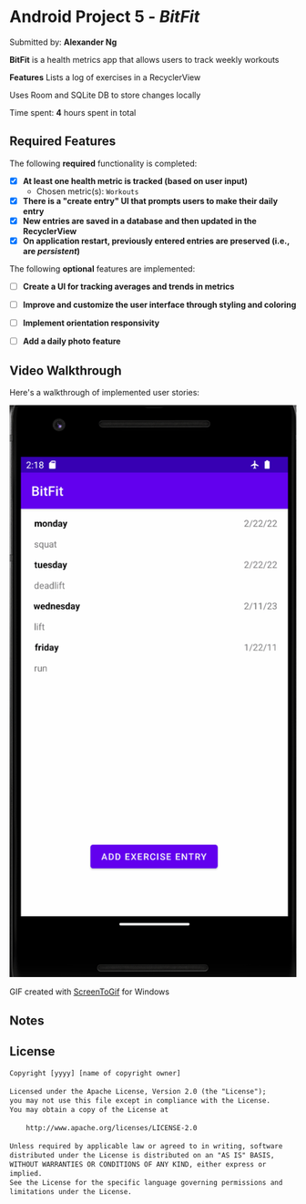 # Android Project 5 - *BitFit*

Submitted by: **Alexander Ng**

**BitFit** is a health metrics app that allows users to track weekly workouts

**Features**
Lists a log of exercises in a RecyclerView

Uses Room and SQLite DB to store changes locally

Time spent: **4** hours spent in total

## Required Features

The following **required** functionality is completed:

- [x] **At least one health metric is tracked (based on user input)**
  - Chosen metric(s): `Workouts`
- [x] **There is a "create entry" UI that prompts users to make their daily entry**
- [x] **New entries are saved in a database and then updated in the RecyclerView**
- [x] **On application restart, previously entered entries are preserved (i.e., are *persistent*)**
 
The following **optional** features are implemented:

- [ ] **Create a UI for tracking averages and trends in metrics**
- [ ] **Improve and customize the user interface through styling and coloring**
- [ ] **Implement orientation responsivity**
- [ ] **Add a daily photo feature**


## Video Walkthrough

Here's a walkthrough of implemented user stories:

<img src='https://github.com/xyzcv979/BitFit/blob/main/appDemo.gif' title='Video Walkthrough' width='' alt='Video Walkthrough' />

GIF created with [ScreenToGif](https://www.screentogif.com/) for Windows  

## Notes


## License

    Copyright [yyyy] [name of copyright owner]

    Licensed under the Apache License, Version 2.0 (the "License");
    you may not use this file except in compliance with the License.
    You may obtain a copy of the License at

        http://www.apache.org/licenses/LICENSE-2.0

    Unless required by applicable law or agreed to in writing, software
    distributed under the License is distributed on an "AS IS" BASIS,
    WITHOUT WARRANTIES OR CONDITIONS OF ANY KIND, either express or implied.
    See the License for the specific language governing permissions and
    limitations under the License.
